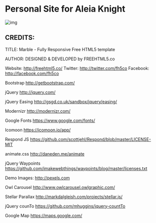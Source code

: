 # Personal Site for Aleia Knight

![img]('images/me.jpg')

## CREDITS:

TITLE: 
Marble - Fully Responsive Free HTML5 template

AUTHOR:
DESIGNED & DEVELOPED by FREEHTML5.co

Website: http://freehtml5.co/
Twitter: http://twitter.com/fh5co
Facebook: http://facebook.com/fh5co

Bootstrap
http://getbootstrap.com/

jQuery
http://jquery.com/

jQuery Easing
http://gsgd.co.uk/sandbox/jquery/easing/

Modernizr
http://modernizr.com/

Google Fonts
https://www.google.com/fonts/

Icomoon
https://icomoon.io/app/

Respond JS
https://github.com/scottjehl/Respond/blob/master/LICENSE-MIT

animate.css
http://daneden.me/animate

jQuery Waypoints
https://github.com/imakewebthings/waypoints/blog/master/licenses.txt

Demo Images:
http://pexels.com

Owl Carousel
http://www.owlcarousel.owlgraphic.com/

Stellar Parallax
http://markdalgleish.com/projects/stellar.js/

jQuery counTo
https://github.com/mhuggins/jquery-countTo

Google Map
https://maps.google.com/

